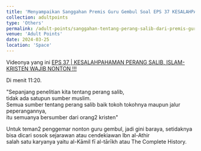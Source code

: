 ```yaml
---
title: 'Menyampaikan Sanggahan Premis Guru Gembul Soal EPS 37 KESALAHPAHAMAN PERANG SALIB'
collection: adultpoints
type: 'Others'
permalink: /adult-points/sanggahan-tentang-perang-salib-dari-premis-guru-gembul
venue: 'Adult Points'
date: 2024-03-25
location: 'Space'
---
```



Videonya yang ini [EPS 37 | KESALAHPAHAMAN PERANG SALIB, ISLAM-KRISTEN WAJIB NONTON !!!](https://www.youtube.com/watch?v=qo0kohr8eh4)  

Di menit 11:20. 

"Sepanjang penelitian kita tentang perang salib,  
tidak ada satupun sumber muslim.  
Semua sumber tentang perang salib baik tokoh tokohnya maupun jalur peperangannya,  
itu semuanya bersumber dari orang2 kristen"

Untuk teman2 penggemar nonton guru gembul, jadi gini baraya, setidaknya bisa dicari sosok sejarawan atau cendekiawan Ibn al-Athir  
salah satu karyanya yaitu al-Kāmil fī al-tārīkh atau The Complete History.  



